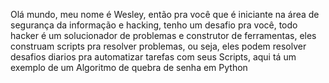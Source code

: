 Olá mundo, meu nome é Wesley, então pra você que é iniciante na área de segurança da informação e hacking, tenho um desafio pra você, todo hacker é um solucionador de problemas e construtor de ferramentas, eles construam scripts pra resolver problemas, ou seja, eles podem resolver desafios diarios pra automatizar tarefas com seus Scripts, aqui tá um exemplo de um Algoritmo de quebra de senha em Python
